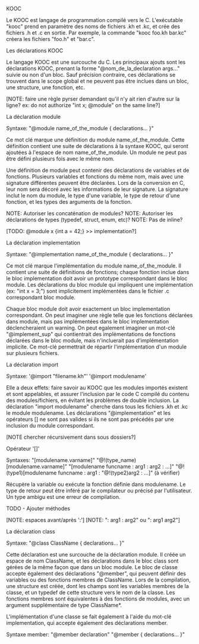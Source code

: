 KOOC

Le KOOC est langage de programmation compilé vers le C. L'exécutable "kooc" prend en paramètre des noms de fichiers .kh et .kc, et crée des fichiers .h et .c en sortie. Par exemple, la commande "kooc foo.kh bar.kc" créera les fichiers "foo.h" et "bar.c".


Les déclarations KOOC

Le langage KOOC est une surcouche du C. Les principaux ajouts sont les déclarations KOOC, prenant la forme "@nom_de_la_declaration args..." suivie ou non d'un bloc. Sauf précision contraire, ces déclarations se trouvent dans le scope global et ne peuvent pas être inclues dans un bloc, une structure, une fonction, etc.

[NOTE: faire une règle pyrser demandant qu'il n'y ait rien d'autre sur la ligne? ex: do not authorize "int x; @module" on the same line?]


La déclaration module

Syntaxe:
"@module name_of_the_module { declarations... }"

Ce mot clé marque une définition du module name_of_the_module. Cette définition contient une suite de déclarations à la syntaxe KOOC, qui seront ajoutées à l'espace de nom name_of_the_module. Un module ne peut pas être défini plusieurs fois avec le même nom.

Une définition de module peut contenir des déclarations de variables et de fonctions. Plusieurs variables et fonctions du même nom, mais avec une signature différentes peuvent être déclarées. Lors de la conversion en C, leur nom sera décoré avec les informations de leur signature. La signature inclut le nom du module, le type d'une variable, le type de retour d'une fonction, et les types des arguments de la fonction.

NOTE: Autoriser les concaténation de modules?
NOTE: Autoriser les déclarations de types (typedef, struct, enum, etc)?
NOTE: Pas de inline?

[TODO: @module x {int a = 42;} >> implementation?]


La déclaration implementation

Syntaxe:
"@implementation name_of_the_module { declarations... }"

Ce mot clé marque l'implémentation du module name_of_the_module. Il contient une suite de définitions de fonctions; chaque fonction inclue dans le bloc implementation doit avoir un prototype correspondant dans le bloc module. Les déclarations du bloc module qui impliquent une implémentation (ex: "int x = 3;") sont implicitement implémentées dans le fichier .c correspondant bloc module.

Chaque bloc module doit avoir exactement un bloc implementation correspondant. On peut imaginer une règle telle que les fonctions déclarées dans module, mais pas implémentées dans le bloc implementation déclencheraient un warning. On peut egalement imaginer un mot-clé "@implement_sup" qui contientrait des implémentations de fonctions déclarées dans le bloc module, mais n'incluerait pas d'implémentation implicite. Ce mot-clé permettrait de répartir l'implémentation d'un module sur plusieurs fichiers.


La déclaration import

Syntaxe:
'@import "filename.kh"'
'@import modulename'

Elle a deux effets: faire savoir au KOOC que les modules importés existent et sont appelables, et assurer l'inclusion par le code C compilé du contenu des modules/fichiers, en évitant les problèmes de double inclusion. La déclaration "import modulename" cherche dans tous les fichiers .kh et .kc le module modulename. Les déclarations "@implementation" et les opérateurs [] ne sont pas valides si ils ne sont pas précédés par une inclusion du module correspondant.

[NOTE chercher récursivement dans sous dossiers?]


Opérateur '[]'

Syntaxes:
"[modulename.varname]"
"@!(type_name)[modulename.varname]"
"[modulename funcname : arg1 : arg2 : ...]"
"@!(type1)[modulename funcname : arg1 : "@!(type2)arg2 : ...]" (à vérifier)

Récupère la variable ou exécute la fonction définie dans modulename. Le type de retour peut être inféré par le compilateur ou précisé par l'utilisateur. Un type ambigu est une erreur de compilation.

TODO - Ajouter méthodes

[NOTE: espaces avant/après ':']
[NOTE: ": arg1 : arg2" ou ": arg1 arg2"]


La déclaration class

Syntaxe:
"@class ClassName { declarations... }"

Cette déclaration est une surcouche de la déclaration module. Il créée un espace de nom ClassName, et les déclarations dans le bloc class sont gérées de la même façon que dans un bloc module. Le bloc de classe accepte également des déclarations "@member", qui peuvent définir des variables ou des fonctions membres de ClassName. Lors de la compilation, une structure est créée, dont les champs sont les variables membres de la classe, et un typedef de cette structure vers le nom de la classe. Les fonctions membres sont équivalentes à des fonctions de modules, avec un argument supplémentaire de type ClassName*.

L'implémentation d'une classe se fait également à l'aide du mot-clé implementation, qui accepte également des déclarations member.

Syntaxe member:
"@member declaration"
"@member { declarations... }"
